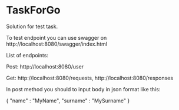 # TaskForGo

Solution for test task.

To test endpoint you can use swagger on http://localhost:8080/swagger/index.html

List of endpoints:

Post: http://localhost:8080/user

Get: http://localhost:8080/requests, http://localhost:8080/responses

In post method you should to input body in json format like this:

{
    "name" : "MyName",
    "surname" : "MySurname"
}
